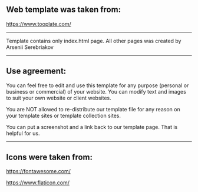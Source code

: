 Web template was taken from: 
--

https://www.tooplate.com/

---

Template contains only index.html page. All other pages was created by Arsenii Serebriakov

---

Use agreement:
--

You can feel free to edit and use this template for any purpose (personal or business or commercial) of your website. You can modify text and images to suit your own website or client websites.

You are NOT allowed to re-distribute our template file for any reason on your template sites or template collection sites.

You can put a screenshot and a link back to our template page. That is helpful for us.

---

Icons were taken from:
--

https://fontawesome.com/

https://www.flaticon.com/